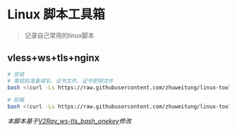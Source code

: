 # Linux 脚本工具箱
>  记录自己常用的linux脚本

## vless+ws+tls+nginx

```bash
# 安装
# 需提前准备域名、证书文件、证书密钥文件
bash <(curl -Ls https://raw.githubusercontent.com/zhuweitung/linux-tool/master/v2ray/install.sh)

# 卸载
bash <(curl -Ls https://raw.githubusercontent.com/zhuweitung/linux-tool/master/v2ray/uninstall.sh)
```

*本脚本基于[V2Ray_ws-tls_bash_onekey](https://github.com/wulabing/V2Ray_ws-tls_bash_onekey)修改*
